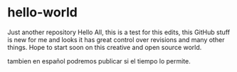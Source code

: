 # hello-world
Just another repository
Hello All, 
this is a test for this edits, this GitHub stuff is new for me and looks it has great control over revisions and many other things. 
Hope to start soon on this creative and open source world.

tambien en español podremos publicar si el tiempo lo permite. 

